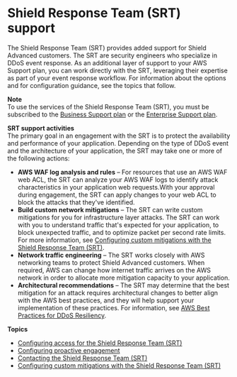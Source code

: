 # Shield Response Team \(SRT\) support<a name="ddos-srt-support"></a>

The Shield Response Team \(SRT\) provides added support for Shield Advanced customers\. The SRT are security engineers who specialize in DDoS event response\. As an additional layer of support to your AWS Support plan, you can work directly with the SRT, leveraging their expertise as part of your event response workflow\. For information about the options and for configuration guidance, see the topics that follow\.

**Note**  
To use the services of the Shield Response Team \(SRT\), you must be subscribed to the [Business Support plan](https://aws.amazon.com/premiumsupport/business-support/) or the [Enterprise Support plan](https://aws.amazon.com/premiumsupport/enterprise-support/)\. 

**SRT support activities**  
The primary goal in an engagement with the SRT is to protect the availability and performance of your application\. Depending on the type of DDoS event and the architecture of your application, the SRT may take one or more of the following actions: 
+ **AWS WAF log analysis and rules** – For resources that use an AWS WAF web ACL, the SRT can analyze your AWS WAF logs to identify attack characteristics in your application web requests\.With your approval during engagement, the SRT can apply changes to your web ACL to block the attacks that they've identified\. 
+ **Build custom network mitigations** – The SRT can write custom mitigations for you for infrastructure layer attacks\. The SRT can work with you to understand traffic that's expected for your application, to block unexpected traffic, and to optimize packet per second rate limits\. For more information, see [Configuring custom mitigations with the Shield Response Team \(SRT\)](ddos-srt-custom-mitigations.md)\.
+ **Network traffic engineering** – The SRT works closely with AWS networking teams to protect Shield Advanced customers\. When required, AWS can change how internet traffic arrives on the AWS network in order to allocate more mitigation capacity to your application\. 
+ **Architectural recommendations** – The SRT may determine that the best mitigation for an attack requires architectural changes to better align with the AWS best practices, and they will help support your implementation of these practices\. For information, see [AWS Best Practices for DDoS Resiliency](https://docs.aws.amazon.com/whitepapers/latest/aws-best-practices-ddos-resiliency)\. 

**Topics**
+ [Configuring access for the Shield Response Team \(SRT\)](ddos-srt-access.md)
+ [Configuring proactive engagement](ddos-srt-proactive-engagement.md)
+ [Contacting the Shield Response Team \(SRT\)](ddos-srt-contacting.md)
+ [Configuring custom mitigations with the Shield Response Team \(SRT\)](ddos-srt-custom-mitigations.md)